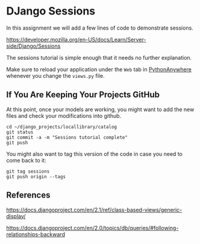 DJango Sessions
===============

In this assignment we will add  a few lines of code to demonstrate sessions.

https://developer.mozilla.org/en-US/docs/Learn/Server-side/Django/Sessions

The sessions tutorial is simple enough that it needs no further explanation.

Make sure to reload your application under the `Web` tab in
<a href="https://www.pythonanywhere.com" target="_blank">PythonAnywhere</a> whenever you change the `views.py` file.

If You Are Keeping Your Projects GitHub
---------------------------------------

At this point, once your models are working, you might want to add the new files
and check your modifications into github.

    cd ~/django_projects/locallibrary/catalog
    git status
    git commit -a -m "Sessions tutorial complete"
    git push

You might also want to tag this version of the code in case you need to come back to it:

    git tag sessions
    git push origin --tags


References
----------

https://docs.djangoproject.com/en/2.1/ref/class-based-views/generic-display/

https://docs.djangoproject.com/en/2.0/topics/db/queries/#following-relationships-backward


